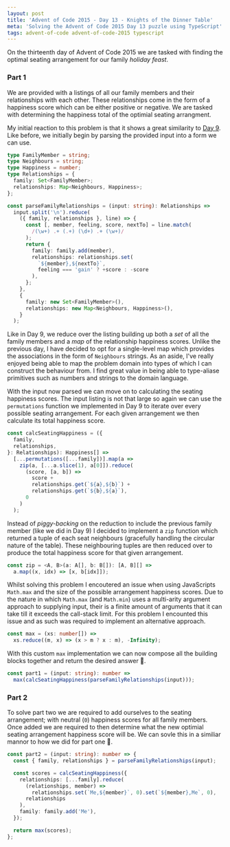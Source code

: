 ```yaml
---
layout: post
title: 'Advent of Code 2015 - Day 13 - Knights of the Dinner Table'
meta: 'Solving the Advent of Code 2015 Day 13 puzzle using TypeScript'
tags: advent-of-code advent-of-code-2015 typescript
---
```


On the thirteenth day of Advent of Code 2015 we are tasked with finding the optimal seating arrangement for our family _holiday feast_.

<!--more-->

### Part 1

We are provided with a listings of all our family members and their relationships with each other.
These relationships come in the form of a happiness score which can be either positive or negative.
We are tasked with determining the happiness total of the optimial seating arrangment.

My initial reaction to this problem is that it shows a great similarity to [Day 9](https://eddmann.com/posts/advent-of-code-2015-day-9-all-in-a-single-night/).
Like before, we initially begin by parsing the provided input into a form we can use.

```typescript
type FamilyMember = string;
type Neighbours = string;
type Happiness = number;
type Relationships = {
  family: Set<FamilyMember>;
  relationships: Map<Neighbours, Happiness>;
};

const parseFamilyRelationships = (input: string): Relationships =>
  input.split('\n').reduce(
    ({ family, relationships }, line) => {
      const [, member, feeling, score, nextTo] = line.match(
        /(\w+) .+ (.+) (\d+) .+ (\w+)/
      );
      return {
        family: family.add(member),
        relationships: relationships.set(
          `${member},${nextTo}`,
          feeling === 'gain' ? +score : -score
        ),
      };
    },
    {
      family: new Set<FamilyMember>(),
      relationships: new Map<Neighbours, Happiness>(),
    }
  );
```

Like in Day 9, we reduce over the listing building up both a _set_ of all the family members and a _map_ of the relationship happiness scores.
Unlike the previous day, I have decided to opt for a single-level map which provides the associations in the form of `Neighbours` strings.
As an aside, I've really enjoyed being able to map the problem domain into types of which I can construct the behaviour from.
I find great value in being able to type-aliase primitives such as numbers and strings to the domain language.

With the input now parsed we can move on to calculating the seating happiness scores.
The input listing is not that large so again we can use the `permutations` function we implemented in Day 9 to iterate over every possible seating arrangement.
For each given arrangement we then calculate its total happiness score.

```typescript
const calcSeatingHappiness = ({
  family,
  relationships,
}: Relationships): Happiness[] =>
  [...permutations([...family])].map(a =>
    zip(a, [...a.slice(1), a[0]]).reduce(
      (score, [a, b]) =>
        score +
        relationships.get(`${a},${b}`) +
        relationships.get(`${b},${a}`),
      0
    )
  );
```

Instead of _piggy-backing_ on the reduction to include the previous family member (like we did in Day 9) I decided to implement a `zip` function which returned a tuple of each seat neighbours (gracefully handling the circular nature of the table).
These neighbouring tuples are then reduced over to produce the total happiness score for that given arrangement.

```typescript
const zip = <A, B>(a: A[], b: B[]): [A, B][] =>
  a.map((x, idx) => [x, b[idx]]);
```

Whilst solving this problem I encoutered an issue when using JavaScripts `Math.max` and the size of the possible arrangement happiness scores.
Due to the nature in which `Math.max` (and `Math.min`) uses a multi-arity argument approach to supplying input, their is a finite amount of arguments that it can take till it exceeds the call-stack limit.
For this problem I encounted this issue and as such was required to implement an alternative approach.

```typescript
const max = (xs: number[]) =>
  xs.reduce((m, x) => (x > m ? x : m), -Infinity);
```

With this custom `max` implementation we can now compose all the building blocks together and return the desired answer 🌟.

```typescript
const part1 = (input: string): number =>
  max(calcSeatingHappiness(parseFamilyRelationships(input)));
```

### Part 2

To solve part two we are required to add ourselves to the seating arrangement; with neutral (`0`) happiness scores for all family members.
Once added we are required to then determine what the new optimial seating arrangement happiness score will be.
We can sovle this in a similiar mannor to how we did for part one 🌟.

```typescript
const part2 = (input: string): number => {
  const { family, relationships } = parseFamilyRelationships(input);

  const scores = calcSeatingHappiness({
    relationships: [...family].reduce(
      (relationships, member) =>
        relationships.set(`Me,${member}`, 0).set(`${member},Me`, 0),
      relationships
    ),
    family: family.add('Me'),
  });

  return max(scores);
};
```

